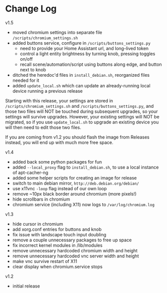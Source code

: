 # Change Log

v1.5
* moved chromium settings into separate file `/scripts/chromium_settings.sh`
* added buttons service, configure in `/scripts/buttons_settings.py`
  * need to provide your Home Assistant url, and long-lived token
  * control a light entity brightness by turning knob, pressing toggles on/off
  * recall scene/automation/script using buttons along edge, and button next to knob
* ditched the heredoc'd files in `install_debian.sh`, reorganized files needed for it
* added `update_local.sh` which can update an already-running local device running a previous release

Starting with this release, your settings are stored in `/scripts/chromium_settings.sh` and `/scripts/buttons_settings.py`, and those two files will NOT be touched during subsequent upgrades, so your settings will survive upgrades.
However, your existing settings will NOT be migrated, so if you use `update_local.sh` to upgrade an existing device you will then need to edit those two files.

If you are coming from v1.2 you should flash the image from Releases instead, you will end up with much more free space.

v1.4
* added back some python packages for fun
* added `--local_proxy` flag to `install_debian.sh`, to use a local instance of apt-cacher-ng
* added some helper scripts for creating an image for release
* switch to main debian mirror, `http://deb.debian.org/debian/`
* use x11vnc `-loop` flag instead of our own loop
* remove ~10px black border around chromium (more pixels!)
* hide scrollbars in chromium
* chromium service (including X11) now logs to `/var/log/chromium.log`

v1.3
* hide cursor in chromium
* add xorg.conf entries for buttons and knob
* fix issue with landscape touch input doubling
* remove a couple unnecessary packages to free up space
* fix incorrect kernel modules in /lib/modules
* remove unnecessary hardcoded chromium width and height
* remove unnecessary hardcoded vnc server width and height
* make vnc survive restart of X11
* clear display when chromium.service stops
  
v1.2
* initial release
